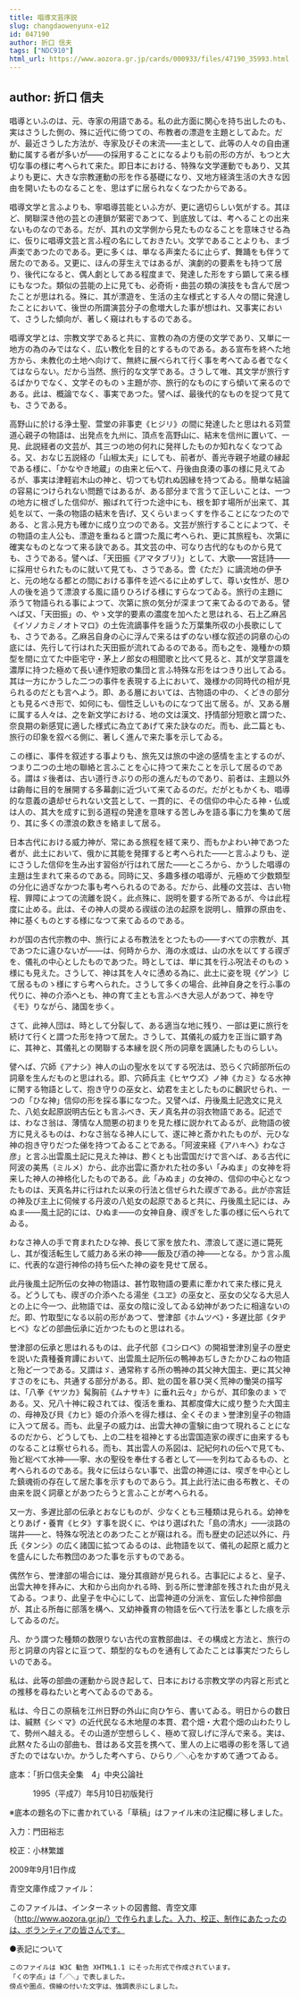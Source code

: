 ```yaml
---
title: 唱導文芸序説
slug: changdaowenyunx-e12
id: 047190
author: 折口 信夫
tags: ["NDC910"]
html_url: https://www.aozora.gr.jp/cards/000933/files/47190_35993.html
---
```


## author: 折口 信夫

唱導といふのは、元、寺家の用語である。私の此方面に関心を持ち出したのも、実はさうした側の、殊に近代に倚つての、布教者の漂遊を主題としてゐた。だが、最近さうした方法が、寺家及びその末流――主として、此等の人々の自由運動に属する者が多いが――の採用することになるよりも前の形の方が、もつと大切な事の様に考へられて来た。即日本における、特殊な文学運動でもあり、又其よりも更に、大きな宗教運動の形を作る基礎になり、又地方経済生活の大きな因由を開いたものなることを、思はずに居られなくなつたからである。

唱導文学と言ふよりも、寧唱導芸能といふ方が、更に適切らしい気がする。其ほど、関聯深き他の芸との連鎖が緊密であつて、到底放しては、考へることの出来ないものなのである。だが、其れの文学側から見たものなることを意味させる為に、仮りに唱導文芸と言ふ程の名にしておきたい。文学であることよりも、まづ声楽であつたのである。更に多くは、単なる声楽たるに止らず、舞踊をも伴うて居たのである。又更に、ほんの芽生えではあるが、演劇的の要素をも持つて居り、後代になると、偶人劇としてある程度まで、発達した形をすら顕して来る様にもなつた。類似の芸能の上に見ても、必奇術・曲芸の類の演技をも含んで居つたことが思はれる。殊に、其が漂遊を、生活の主な様式とする人々の間に発達したことにおいて、後世の所謂演芸分子の愈増大した事が想はれ、又事実において、さうした傾向が、著しく窺はれもするのである。

唱導文学とは、宗教文学であると共に、宣教の為の方便の文学であり、又単に一地方の為のみではなく、広い教化を目的とするものである。ある宣布を終へた地方から、未教化の土地へ向けて、無終に展べられて行く事を考へてゐる者でなくてはならない。だから当然、旅行的な文学である。さうして唯、其文学が旅行するばかりでなく、文学そのものゝ主題が亦、旅行的なものにすら傾いて来るのである。此は、概論でなく、事実であつた。譬へば、最後代的なものを捉つて見ても、さうである。

高野山に於ける浄土聖、萱堂の非事吏《ヒジリ》の間に発達したと思はれる苅萱道心親子の物語は、出発点を九州に、頂点を高野山に、結末を信州に置いて、一見、此説経者の文芸が、其三つの地の何れに発祥したものか知れなくなつてゐる。又、おなじ五説経の「山椒太夫」にしても、前者が、善光寺親子地蔵の縁起である様に、「かなやき地蔵」の由来と伝へて、丹後由良湊の事の様に見えてゐるが、事実は津軽岩木山の神と、切つても切れぬ因縁を持つてゐる。簡単な結論の容易につけられない問題ではあるが、ある部分まで言うて正しいことは、一つの地方に根ざした信仰が、搬ばれて行つた途中にも、根を卸す場所が出来て、其処を以て、一条の物語の結末を告げ、又くらいまっくすを作ることになつたのである、と言ふ見方も確かに成り立つのである。文芸が旅行することによつて、その物語の主人公も、漂遊を重ねると謂つた風に考へられ、更に其旅程も、次第に確実なものとなつて来る訣である。其文芸の中、可なり古代的なものから見ても、さうである。譬へば、「天田振《アマタブリ》」として、大歌――宮廷詩――に採用せられたものに就いて見ても、さうである。啻《ただ》に謫流地の伊予と、元の地なる都との間における事件を述べるに止めずして、尊い女性が、思ひ人の後を追うて漂浪する風に語りひろげる様にすらなつてゐる。旅行の主題に添うて物語られる事によつて、次第に旅の気分が深まつて来てゐるのである。譬へば又、「天田振」の、やゝ文学的要素の濃度を加へたと思はれる、石上乙麻呂《イソノカミノオトマロ》の土佐流謫事件を謡うた万葉集所収の小長歌にしても、さうである。乙麻呂自身の心に浮んで来るはずのない様な叙述の詞章の心の底には、先行して行はれた天田振が流れてゐるのである。而も之を、幾種かの類型を間に立てた中臣宅守・茅上ノ郎女の相聞歌と比べて見ると、其が文学意識を濃厚に持つた極めて長い連作短歌の集団と言ふ特殊な形をはつきり出してゐる。其は一方にかうした二つの事件を表現する上において、幾様かの同時代の相が見られるのだとも言へよう。即、ある層においては、古物語の中の、くどきの部分とも見るべき形で、如何にも、個性乏しいものになつて出て居る。が、又ある層に属する人々は、之を新文学における、地の文は漢文、抒情部分短歌と謂つた、奈良期の新感覚に適した様式に為立てあげて来た訣なのだ。而も、此二篇とも、旅行の印象を叙べる側に、著しく進んで来た事を示してゐる。

この様に、事件を叙述する事よりも、旅先又は旅の中途の感情を主とするのが、つまり二つの土地の聯絡と言ふことを心に持つて来たことを示して居るのである。謂はゞ後者は、古い道行きぶりの形の進んだものであり、前者は、主題以外は齣毎に目的を展開する多幕劇に近づいて来てゐるのだ。だがともかくも、唱導的な意義の遺却せられない文芸として、一貫的に、その信仰の中心たる神・仏或は人の、其大を成すに到る道程の発達を意味する苦しみを語る事に力を集めて居り、其に多くの漂浪の歎きを絡まして居る。

日本古代における威力神が、常にある旅程を経て来り、而もかよわい神であつた者が、此土において、俄かに其能を発揮すると考へられた――と言ふよりも、逆にさうした信仰を生み出す習俗が行はれて居た――ところから、かうした唱導の主題は生まれて来るのである。同時に又、多趣多様の唱導が、元極めて少数類型の分化に過ぎなかつた事も考へられるのである。だから、此種の文芸は、古い物程、罪障によつての流離を説く。此点殊に、説明を要する所であるが、今は此程度に止める。此は、その神人の奨める禊祓の法の起原を説明し、贖罪の原由を、神に基くものとする様になつて来てゐるのである。



わが国の古代宗教の中、旅行による布教法をとつたもの――すべての宗教が、其であつたに違ひないが――は、何時からか、海の水或は、山の水を以てする禊ぎを、儀礼の中心としたものであつた。時としては、単に其を行ふ呪法そのものゝ様にも見えた。さうして、神は其を人々に慂める為に、此土に姿を現《ゲン》じて居るものゝ様にすら考へられた。さうして多くの場合、此神自身之を行ふ事の代りに、神の介添へとも、神の育て主とも言ふべき大忌人があつて、神を守《モ》りながら、諸国を歩く。

さて、此神人団は、時として分裂して、ある適当な地に残り、一部は更に旅行を続けて行くと謂つた形を持つて居た。さうして、其儀礼の威力を正当に顕す為に、其神と、其儀礼との関聯する本縁を説く所の詞章を諷誦したものらしい。

譬へば、穴師《アナシ》神人の山の聖水を以てする呪法は、恐らく穴師部所伝の詞章を生んだものと思はれる。即、穴師兵主《ヒヤウズ》ノ神《カミ》なる水神に関する物語として、抱き守りの巫女と、幼君を主としたものに飜訳せられ、一つの「ひな神」信仰の形を採る事になつた。又譬へば、丹後風土記逸文に見えた、八処女起原説明古伝とも言ふべき、天ノ真名井の羽衣物語である。記述では、わなさ翁は、薄情な人間悪の初まりを見た様に説かれてゐるが、此物語の彼方に見えるものは、わなさ翁なる神人にして、遂に神と斎かれたものが、元ひな神の抱き守りだつた俤を持つてゐることである。「阿波来経《アハキヘ》わなさ彦」と言ふ出雲風土記に見えた神は、尠くとも出雲国だけで言へば、ある古代に阿波の美馬（ミルメ）から、此亦出雲に斎かれた社の多い「みぬま」の女神を将来した神人の神格化したものである。此「みぬま」の女神の、信仰の中心となつたものは、天真名井に行はれた以来の行法と信ぜられた禊ぎである。此が亦宮廷の神及び主上に伺候する丹波の八処女の起原であると共に、丹後風土記には、みぬま――風土記的には、ひぬま――の女神自身、禊ぎをした事の様に伝へられてゐる。

わなさ神人の手で育まれたひな神、長じて家を放たれ、漂浪して遂に道に斃死し、其が復活転生して威力ある米の神――飯及び酒の神――となる。かう言ふ風に、代表的な遊行神伶の持ち伝へた神の姿を見せて居る。

此丹後風土記所伝の女神の物語は、甚竹取物語の要素に牽かれて来た様に見える。どうしても、禊ぎの介添へたる湯坐《ユヱ》の巫女と、巫女の父なる大忌人との上に今一つ、此物語では、巫女の陰に没してゐる幼神があつたに相違ないのだ。即、竹取型になる以前の形があつて、誉津部《ホムツベ》・多遅比部《タヂヒベ》などの部曲伝承に近かつたものと思はれる。

誉津部の伝承と思はれるものは、此子代部《コシロベ》の開祖誉津別皇子の歴史を説いた貴種養育譚において、出雲風土記所伝の鴨神あぢしきたかひこねの物語と殆ど一つである。又謂はゞ、通常称する所の鴨神の其父神大国主、更に其父神すさのをにも、共通する部分がある。即、妣の国を慕ひ哭く荒神の慟哭の描写は、「八拳《ヤツカ》髯胸前《ムナサキ》に垂れ云々」からが、其印象のまゝである。又、兄八十神に殺されては、復活を重ね、其都度偉大に成り整うた大国主の、母神及び貝《カヒ》姫の介添へを得た様は、全くそのまゝ誉津別皇子の物語に入つて居る。而も、此皇子の威力は、出雲大神の霊験に由つて現れることになるのだから、どうしても、上の二柱を祖神とする出雲国造家の禊ぎに由来するものなることは察せられる。而も、其出雲人の系図は、記紀何れの伝へで見ても、殆ど総べて水神――寧、水の聖役を奉仕する者として――を列ねてゐるもの、と考へられるのである。我々に伝はらない事で、出雲の神道には、喫ぎを中心とした鎮魂術の存在して居た事を示すものであらう。其上此行法に由る布教と、その由来を説く詞章とがあつたらうと言ふことが考へられる。

又一方、多遅比部の伝承とおなじものが、少なくとも三種類は見られる。幼神をとりあげ・養育《ヒタ》す事を説くに、やはり選ばれた「島の清水」――淡路の瑞井――と、特殊な呪法とのあつたことが窺はれる。而も歴史の記述以外に、丹氏《タンシ》の広く諸国に拡つてゐるのは、此物語を以て、儀礼の起原と威力とを盛んにした布教団のあつた事を示すものである。

偶然乍ら、誉津部の場合には、幾分其痕跡が見られる。古事記によると、皇子、出雲大神を拝みに、大和から出向かれる時、到る所に誉津部を残された由が見えてゐる。つまり、此皇子を中心にして、出雲神道の分派を、宣伝した神伶部曲が、其止る所毎に部落を構へ、又幼神養育の物語を伝へて行法を事とした痕を示してゐるのだ。

凡、かう謂つた種類の数限りない古代の宣教部曲は、その構成と方法と、旅行の形と詞章の内容とに亘つて、類型的なものを通有してゐたことは事実だつたらしいのである。

私は、此等の部曲の運動から説き起して、日本における宗教文学の内容と形式との推移を尋ねたいと考へてゐるのである。


私は、今日この原稿を江州日野の外山に向ひ乍ら、書いてゐる。明日からの数日は、緘黙《シヾマ》の近代民なる木地屋の本貫、君个畑・大君个畑の山わたりして、勢州へ越える。その山道が空想らしく、極めて寂しげに浮んで来る。実は、此黙々たる山の部曲も、昔はある文芸を携へて、里人の上に唱導の影を落して過ぎたのではないか。かうした考へすら、ひらり／＼心をかすめて通つてゐる。















底本：「折口信夫全集　4」中央公論社


　　　1995（平成7）年5月10日初版発行

※底本の題名の下に書かれている「草稿」はファイル末の注記欄に移しました。

入力：門田裕志

校正：小林繁雄

2009年9月1日作成

青空文庫作成ファイル：

このファイルは、インターネットの図書館、青空文庫（http://www.aozora.gr.jp/）で作られました。入力、校正、制作にあたったのは、ボランティアの皆さんです。











●表記について


	このファイルは W3C 勧告 XHTML1.1 にそった形式で作成されています。
	「くの字点」は「／＼」で表しました。
	傍点や圏点、傍線の付いた文字は、強調表示にしました。